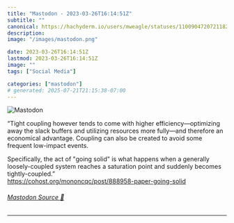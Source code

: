 ```yaml
---
title: "Mastodon - 2023-03-26T16:14:51Z"
subtitle: ""
canonical: https://hachyderm.io/users/mweagle/statuses/110090472072118207
description:
image: "/images/mastodon.png"

date: 2023-03-26T16:14:51Z
lastmod: 2023-03-26T16:14:51Z
image: ""
tags: ["Social Media"]

categories: ["mastodon"]
# generated: 2025-07-21T21:15:38-07:00
---
```

![Mastodon](/images/mastodon.png)

<p>“Tight coupling however tends to come with higher efficiency—optimizing away the slack buffers and utilizing resources more fully—and therefore an economical advantage. Coupling can also be created to avoid some frequent low-impact events.</p><p>Specifically, the act of &quot;going solid&quot; is what happens when a generally loosely-coupled system reaches a saturation point and suddenly becomes tightly-coupled.”<br /><a href="https://cohost.org/mononcqc/post/888958-paper-going-solid" target="_blank" rel="nofollow noopener noreferrer" translate="no"><span class="invisible">https://</span><span class="ellipsis">cohost.org/mononcqc/post/88895</span><span class="invisible">8-paper-going-solid</span></a></p>


###### [Mastodon Source 🐘](https://hachyderm.io/@mweagle/110090472072118207)

___
